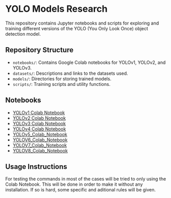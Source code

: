 # YOLO Models Research

This repository contains Jupyter notebooks and scripts for exploring and training different versions of the YOLO (You Only Look Once) object detection model.

## Repository Structure

- `notebooks/`: Contains Google Colab notebooks for YOLOv1, YOLOv2, and YOLOv3.
- `datasets/`: Descriptions and links to the datasets used.
- `models/`: Directories for storing trained models.
- `scripts/`: Training scripts and utility functions.

## Notebooks

- [YOLOv1 Colab Notebook](https://colab.research.google.com/drive/1XlKKj2EbG5JQ-fIhANiw5p9IkklN5_EX?usp=sharing)
- [YOLOv2 Colab Notebook](https://colab.research.google.com/drive/1-aS-wbd1lsNZ5aZNvZi56r1zyUWZPzFJ?usp=sharing)
- [YOLOv3 Colab Notebook](https://colab.research.google.com/drive/1-aS-wbd1lsNZ5aZNvZi56r1zyUWZPzFJ?usp=sharing)
- [YOLOv4 Colab Notebook](https://colab.research.google.com/drive/1X_ZQOcllewyZKoHFHv1usNH4UbuVrEK-?usp=sharing)
- [YOLOv5_Colab_Notebook](https://colab.research.google.com/drive/1C0e6SEOkoEho1sWJ5qlqsxRfqqqvee_H?usp=sharing)
- [YOLOV6_Colab_Notebook](https://colab.research.google.com/drive/137sxVIwEARSZcPuVBBj2IvS44UoGyniY?usp=sharing)
- [YOLOV7_Colab_Notebook](https://colab.research.google.com/drive/1uc-Rc6v17RCE6ouwjeuCzf-0VqrqKPYW?usp=sharing)
- [YOLOV8_Colab_Notebook](https://colab.research.google.com/drive/1i20MMHFjlaSoSinQpKJuJF6oVvM3ledk?usp=sharing)

## Usage Instructions
For testing the commands in most of the cases will be tried to only using the Colab Notebook. This will be done 
in order to make it without any installation. If so is hard, some specific and aditional rules will be given.
